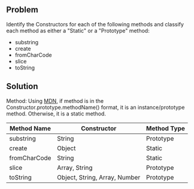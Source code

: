 ## Problem
Identify the Constructors for each of the following methods and classify each method as either a "Static" or a "Prototype" method:
* substring
* create
* fromCharCode
* slice
* toString

## Solution
Method: Using [MDN](https://developer.mozilla.org/en-US/), if method is in the Constructor.prototype.methodName() format, it is an instance/prototype method. Otherwise, it is a static method.

| Method Name   | Constructor | Method Type |
| ----------- | ----------- | ----------- |
| substring     | String      | Prototype |
| create    | Object      | Static |
| fromCharCode    | String      | Static |
| slice     | Array, String     | Prototype |
| toString     | Object, String, Array, Number     | Prototype |
